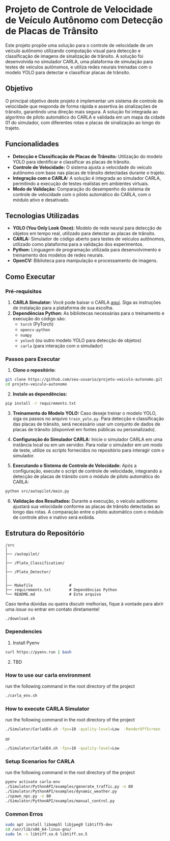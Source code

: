 # Projeto de Controle de Velocidade de Veículo Autônomo com Detecção de Placas de Trânsito

Este projeto propõe uma solução para o controle de velocidade de um veículo autônomo utilizando computação visual para detecção e classificação de imagens de sinalização de trânsito. A solução foi desenvolvida no simulador CARLA, uma plataforma de simulação para testes de veículos autônomos, e utiliza redes neurais treinadas com o modelo YOLO para detectar e classificar placas de trânsito.

## Objetivo

O principal objetivo deste projeto é implementar um sistema de controle de velocidade que responda de forma rápida e assertiva às sinalizações de trânsito, garantindo uma direção mais segura. A solução foi integrada ao algoritmo de piloto automático do CARLA e validada em um mapa da cidade 01 do simulador, com diferentes rotas e placas de sinalização ao longo do trajeto.

## Funcionalidades

- **Detecção e Classificação de Placas de Trânsito:** Utilização do modelo YOLO para identificar e classificar as placas de trânsito.
- **Controle de Velocidade:** O sistema ajusta a velocidade do veículo autônomo com base nas placas de trânsito detectadas durante o trajeto.
- **Integração com o CARLA:** A solução é integrada ao simulador CARLA, permitindo a execução de testes realistas em ambientes virtuais.
- **Modo de Validação:** Comparação do desempenho do sistema de controle de velocidade com o piloto automático do CARLA, com o módulo ativo e desativado.

## Tecnologias Utilizadas

- **YOLO (You Only Look Once):** Modelo de rede neural para detecção de objetos em tempo real, utilizado para detectar as placas de trânsito.
- **CARLA:** Simulador de código aberto para testes de veículos autônomos, utilizado como plataforma para a validação dos experimentos.
- **Python:** Linguagem de programação utilizada para desenvolvimento e treinamento dos modelos de redes neurais.
- **OpenCV:** Biblioteca para manipulação e processamento de imagens.

## Como Executar

### Pré-requisitos

1. **CARLA Simulator:** Você pode baixar o CARLA [aqui](https://carla.org/). Siga as instruções de instalação para a plataforma de sua escolha.
2. **Dependências Python:** As bibliotecas necessárias para o treinamento e execução do código são:
   - `torch` (PyTorch)
   - `opencv-python`
   - `numpy`
   - `yolov5` (ou outro modelo YOLO para detecção de objetos)
   - `carla` (para interação com o simulador)

### Passos para Executar

1. **Clone o repositório:**

```bash
git clone https://github.com/seu-usuario/projeto-veiculo-autonomo.git
cd projeto-veiculo-autonomo
```

2. **Instale as dependências:**

```bash
pip install -r requirements.txt
```

3. **Treinamento do Modelo YOLO:**
   Caso deseje treinar o modelo YOLO, siga os passos no arquivo `train_yolo.py`. Para detecção e classificação das placas de trânsito, será necessário usar um conjunto de dados de placas de trânsito (disponível em fontes públicas ou personalizado).

4. **Configuração do Simulador CARLA:**
   Inicie o simulador CARLA em uma instância local ou em um servidor. Para rodar o simulador em um modo de teste, utilize os scripts fornecidos no repositório para interagir com o simulador.

5. **Executando o Sistema de Controle de Velocidade:**
   Após a configuração, execute o script de controle de velocidade, integrando a detecção de placas de trânsito com o módulo de piloto automático do CARLA:

```bash
python src/autopilot/main.py
```

6. **Validação dos Resultados:**
   Durante a execução, o veículo autônomo ajustará sua velocidade conforme as placas de trânsito detectadas ao longo das rotas. A comparação entre o piloto automático com o módulo de controle ativo e inativo será exibida.

## Estrutura do Repositório

```
/src
│
├── /autopilot/
│
├── /Plate_Classification/
│
├── /Plate_Detector/
|
│
├── Makefile                #
├── requirements.txt        # Dependências Python
└── README.md               # Este arquivo
```

Caso tenha dúvidas ou queira discutir melhorias, fique à vontade para abrir uma *issue* ou entrar em contato diretamente!


```bash
./download.sh
```

### Dependencies
1. Install Pyenv
```bash
curl https://pyenv.run | bash
```
2. TBD


### How to use our carla environment
run the following command in the root directory of the project
```bash
./carla_env.sh
```

### How to execute CARLA Simulator
run the following command in the root directory of the project
```bash
./Simulator/CarlaUE4.sh -fps=10 -quality-level=Low  -RenderOffScreen
```
or
```bash
./Simulator/CarlaUE4.sh -fps=10 -quality-level=Low
```

### Setup Scenarios for CARLA
run the following command in the root directory of the project
```bash
pyenv activate carla-env
./Simulator/PythonAPI/examples/generate_traffic.py -n 80
./Simulator/PythonAPI/examples/dynamic_weather.py
./spawn_npc.py -n 80
./Simulator/PythonAPI/examples/manual_control.py
```

### Common Erros

```bash
sudo apt install libomp5l libjpeg9 libtiff5-dev
cd /usr/lib/x86_64-linux-gnu/
sudo ln -s libtiff.so.6 libtiff.so.5
```
